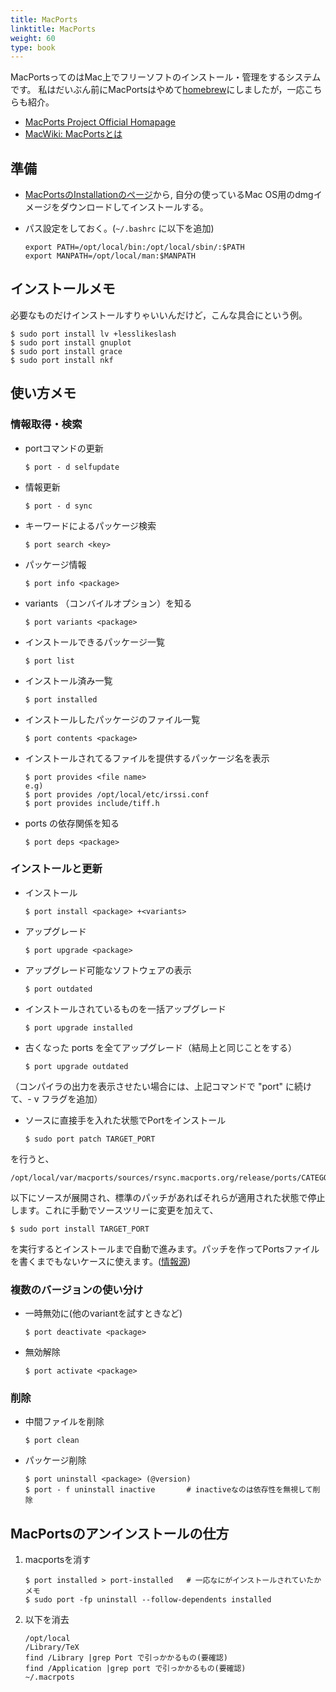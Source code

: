 ```yaml
---
title: MacPorts
linktitle: MacPorts
weight: 60
type: book
---
```


MacPortsってのはMac上でフリーソフトのインストール・管理をするシステムです。
私はだいぶん前にMacPortsはやめて[homebrew](../brew)にしましたが，一応こちらも紹介。

- [MacPorts Project Official Homapage](http://www.macports.org/)
- [MacWiki: MacPortsとは](http://macwiki.sourceforge.jp/wiki/index.php/MacPorts)

## 準備

+ [MacPortsのInstallationのページ](http://www.macports.org/install.php)から, 自分の使っているMac OS用のdmgイメージをダウンロードしてインストールする。
-  パス設定をしておく。(`~/.bashrc` に以下を追加)

	```
	export PATH=/opt/local/bin:/opt/local/sbin/:$PATH
	export MANPATH=/opt/local/man:$MANPATH
	```

## インストールメモ
必要なものだけインストールすりゃいいんだけど，こんな具合にという例。

	$ sudo port install lv +lesslikeslash
	$ sudo port install gnuplot
	$ sudo port install grace
	$ sudo port install nkf

## 使い方メモ

### 情報取得・検索

- portコマンドの更新

	```
	$ port - d selfupdate
	```

- 情報更新

	```
	$ port - d sync
	```	

- キーワードによるパッケージ検索

	```
	$ port search <key>
	```

- パッケージ情報

	```
	$ port info <package>
	```

- variants （コンバイルオプション）を知る

	```
	$ port variants <package>
	```

- インストールできるパッケージ一覧

	```
	$ port list
	```

- インストール済み一覧

	```
	$ port installed
	```

- インストールしたパッケージのファイル一覧

	```
	$ port contents <package>
	```

- インストールされてるファイルを提供するパッケージ名を表示

	```
	$ port provides <file name>
	e.g)
	$ port provides /opt/local/etc/irssi.conf
    $ port provides include/tiff.h
	```

- ports の依存関係を知る

	```
	$ port deps <package>
	```

### インストールと更新

- インストール

	```
	$ port install <package> +<variants>
	```

-  アップグレード

	```
	$ port upgrade <package>
	```

- アップグレード可能なソフトウェアの表示

	```
	$ port outdated
	```

-  インストールされているものを一括アップグレード

	```
	$ port upgrade installed
	```

-  古くなった ports を全てアップグレード（結局上と同じことをする）

	```
	$ port upgrade outdated
	```

（コンパイラの出力を表示させたい場合には、上記コマンドで "port" に続けて、- v フラグを追加）

-  ソースに直接手を入れた状態でPortをインストール

	```
	$ sudo port patch TARGET_PORT
	```

を行うと、

	/opt/local/var/macports/sources/rsync.macports.org/release/ports/CATEGORY/TARGET_PORT/work/

以下にソースが展開され、標準のパッチがあればそれらが適用された状態で停止します。これに手動でソースツリーに変更を加えて、

	$ sudo port install TARGET_PORT

を実行するとインストールまで自動で進みます。パッチを作ってPortsファイルを書くまでもないケースに使えます。([情報源](http://lapangan.net/darwinports/index.php?HowTo%2FUseMacPorts))

### 複数のバージョンの使い分け

-  一時無効に(他のvariantを試すときなど)

	```
	$ port deactivate <package>
	```

-  無効解除

	```
	$ port activate <package>
	```

### 削除
-  中間ファイルを削除

	```
	$ port clean
	```

-  パッケージ削除

	```
	$ port uninstall <package> (@version)
	$ port - f uninstall inactive    	# inactiveなのは依存性を無視して削除
	```

## MacPortsのアンインストールの仕方

1. macportsを消す

	```
	$ port installed > port-installed	# 一応なにがインストールされていたかメモ
	$ sudo port -fp uninstall --follow-dependents installed
	```

2. 以下を消去

	```
	/opt/local
	/Library/TeX
	find /Library |grep Port で引っかかるもの(要確認)
	find /Application |grep port で引っかかるもの(要確認)
	~/.macrpots
	```

